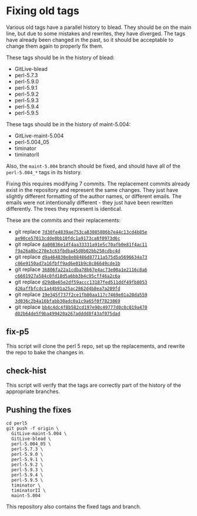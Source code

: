 # Fixing old tags

Various old tags have a parallel history to blead. They should be on the main
line, but due to some mistakes and rewrites, they have diverged. The tags have
already been changed in the past, so it should be acceptable to change them
again to properly fix them.

These tags should be in the history of blead:

  - GitLive-blead
  - perl-5.7.3
  - perl-5.9.0
  - perl-5.9.1
  - perl-5.9.2
  - perl-5.9.3
  - perl-5.9.4
  - perl-5.9.5

These tags should be in the history of maint-5.004:

  - GitLive-maint-5.004
  - perl-5.004_05
  - timinator
  - timinatorII

Also, the `maint-5.004` branch should be fixed, and should have all of the
`perl-5.004_*` tags in its history.

Fixing this requires modifying 7 commits. The replacement commits already
exist in the repository and represent the same changes. They just have
slightly different formatting of the author names, or different emails. The
emails were not intentionally different - they just have been rewritten
differently. The trees they represent is identical.

These are the commits and their replacements:

  - git replace [`7d30fe4839ae753ca83085806b7e44c13cd4b85e`](https://github.com/Perl/perl5/commit/7d30fe4839ae753ca83085806b7e44c13cd4b85e) [`ae90ce57013cdde0bb10fdc1a9173ca8f0973d6c`](https://github.com/Perl/perl5/commit/ae90ce57013cdde0bb10fdc1a9173ca8f0973d6c)
  - git replace [`4a00836e1df4aa33331a91e5c70afb0e81f4ac11`](https://github.com/Perl/perl5/commit/4a00836e1df4aa33331a91e5c70afb0e81f4ac11) [`f9a26a8bc278e3c63fbdba45d0b02bb258cdbc4d`](https://github.com/Perl/perl5/commit/f9a26a8bc278e3c63fbdba45d0b02bb258cdbc4d)
  - git replace [`d9a464030e8e08486d87711a575d5a5696634a73`](https://github.com/Perl/perl5/commit/d9a464030e8e08486d87711a575d5a5696634a73) [`c86e9150ad7a16fbff9ad6e01b9c8c86649cde1b`](https://github.com/Perl/perl5/commit/c86e9150ad7a16fbff9ad6e01b9c8c86649cde1b)
  - git replace [`36806fa22a1cdba78b67e4ac73e00a1e2116c8a6`](https://github.com/Perl/perl5/commit/36806fa22a1cdba78b67e4ac73e00a1e2116c8a6) [`c6601927a584c0fd18d5a6bb3b4c95cff46a2c6a`](https://github.com/Perl/perl5/commit/c6601927a584c0fd18d5a6bb3b4c95cff46a2c6a)
  - git replace [`d29d8e65e2df59accc13187fed511ddf49fb8053`](https://github.com/Perl/perl5/commit/d29d8e65e2df59accc13187fed511ddf49fb8053) [`426affbfcdc1a44b91a25ac2862d4b8ea7a209fd`](https://github.com/Perl/perl5/commit/426affbfcdc1a44b91a25ac2862d4b8ea7a209fd)
  - git replace [`19e345f737f2ce1fb00aa117c7469e01a20da559`](https://github.com/Perl/perl5/commit/19e345f737f2ce1fb00aa117c7469e01a20da559) [`3d036c2b4a16bfabb30adc0a1c9a65f0f7823869`](https://github.com/Perl/perl5/commit/3d036c2b4a16bfabb30adc0a1c9a65f0f7823869)
  - git replace [`bb4c4dc4f8b582cd197e90c49777d0c8c019a470`](https://github.com/Perl/perl5/commit/bb4c4dc4f8b582cd197e90c49777d0c8c019a470) [`d02b64de5f9ba499420a267adddd8f43af075dad`](https://github.com/Perl/perl5/commit/d02b64de5f9ba499420a267adddd8f43af075dad)

## fix-p5

This script will clone the perl 5 repo, set up the replacements, and rewrite
the repo to bake the changes in.

## check-hist

This script will verify that the tags are correctly part of the history of
the appropriate branches.

## Pushing the fixes

```
cd perl5
git push -f origin \
  GitLive-maint-5.004 \
  GitLive-blead \
  perl-5.004_05 \
  perl-5.7.3 \
  perl-5.9.0 \
  perl-5.9.1 \
  perl-5.9.2 \
  perl-5.9.3 \
  perl-5.9.4 \
  perl-5.9.5 \
  timinator \
  timinatorII \
  maint-5.004
```

This repository also contains the fixed tags and branch.
